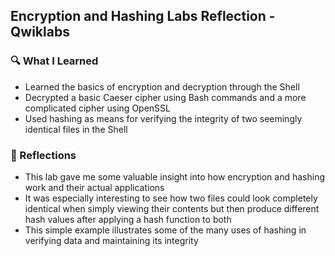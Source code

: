 ## Encryption and Hashing Labs Reflection - Qwiklabs

###  🔍 What I Learned
* Learned the basics of encryption and decryption through the Shell
* Decrypted a basic Caeser cipher using Bash commands and a more complicated cipher using OpenSSL
* Used hashing as means for verifying the integrity of two seemingly identical files in the Shell



### 🧠 Reflections
* This lab gave me some valuable insight into how encryption and hashing work and their actual applications
* It was especially interesting to see how two files could look completely identical when simply viewing their contents but then produce different hash values after applying a hash function to both
* This simple example illustrates some of the many uses of hashing in verifying data and maintaining its integrity